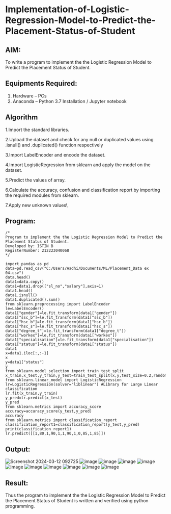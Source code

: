 # Implementation-of-Logistic-Regression-Model-to-Predict-the-Placement-Status-of-Student

## AIM:
To write a program to implement the the Logistic Regression Model to Predict the Placement Status of Student.

## Equipments Required:
1. Hardware – PCs
2. Anaconda – Python 3.7 Installation / Jupyter notebook

## Algorithm
1.Import the standard libraries.

2.Upload the dataset and check for any null or duplicated values using .isnull() and .duplicated() function respectively

3.Import LabelEncoder and encode the dataset.

4.Import LogisticRegression from sklearn and apply the model on the dataset.

5.Predict the values of array.

6.Calculate the accuracy, confusion and classification report by importing the required modules from sklearn.

7.Apply new unknown values\
## Program:
```
/*
Program to implement the the Logistic Regression Model to Predict the Placement Status of Student.
Developed by: ISTIN B
RegisterNumber: 212223040068
*/
```

```
import pandas as pd
data=pd.read_csv("C:/Users/Aadhi/Documents/ML/Placement_Data ex 04.csv")
data.head()
data1=data.copy()
data1=data1.drop(["sl_no","salary"],axis=1)
data1.head()
data1.isnull()
data1.duplicated().sum()
from sklearn.preprocessing import LabelEncoder
le=LabelEncoder()
data1["gender"]=le.fit_transform(data1["gender"])
data1["ssc_b"]=le.fit_transform(data1["ssc_b"])
data1["hsc_b"]=le.fit_transform(data1["hsc_b"])
data1["hsc_s"]=le.fit_transform(data1["hsc_s"])
data1["degree_t"]=le.fit_transform(data1["degree_t"])
data1["workex"]=le.fit_transform(data1["workex"])
data1["specialisation"]=le.fit_transform(data1["specialisation"])
data1["status"]=le.fit_transform(data1["status"])
data1
x=data1.iloc[:,:-1]
x
y=data1["status"]
y
from sklearn.model_selection import train_test_split
x_train,x_test,y_train,y_test=train_test_split(x,y,test_size=0.2,random_state=0)
from sklearn.linear_model import LogisticRegression
lr=LogisticRegression(solver="liblinear") #Library for Large Linear classification
lr.fit(x_train,y_train)
y_pred=lr.predict(x_test)
y_pred
from sklearn.metrics import accuracy_score
accuracy=accuracy_score(y_test,y_pred)
accuracy
from sklearn.metrics import classification_report
classification_report1=classification_report(y_test,y_pred)
print(classification_report1)
lr.predict([[1,80,1,90,1,1,90,1,0,85,1,85]])
```


## Output:
![Screenshot 2024-03-12 092725](https://github.com/Dharma23012432/Implementation-of-Logistic-Regression-Model-to-Predict-the-Placement-Status-of-Student/assets/152275002/8c80c2f9-e157-4f1b-8384-d2e658ccb857)
![image](https://github.com/Dharma23012432/Implementation-of-Logistic-Regression-Model-to-Predict-the-Placement-Status-of-Student/assets/152275002/e86d4886-e799-4bf6-8308-164f87d7e7d0)
![image](https://github.com/Dharma23012432/Implementation-of-Logistic-Regression-Model-to-Predict-the-Placement-Status-of-Student/assets/152275002/c5196916-5dac-4bba-be95-68b9b32706d8)
![image](https://github.com/Dharma23012432/Implementation-of-Logistic-Regression-Model-to-Predict-the-Placement-Status-of-Student/assets/152275002/7b061b35-baf9-4e25-9432-ded1e2deeb00)
![image](https://github.com/Dharma23012432/Implementation-of-Logistic-Regression-Model-to-Predict-the-Placement-Status-of-Student/assets/152275002/209478f5-b241-434c-866b-35cc34dba07f)
![image](https://github.com/Dharma23012432/Implementation-of-Logistic-Regression-Model-to-Predict-the-Placement-Status-of-Student/assets/152275002/8a7ccb2d-a053-4f3b-9ec0-1281b5cd5c2f)
![image](https://github.com/Dharma23012432/Implementation-of-Logistic-Regression-Model-to-Predict-the-Placement-Status-of-Student/assets/152275002/c3ef3ee1-a773-494f-bc6c-50474d8f2182)
![image](https://github.com/Dharma23012432/Implementation-of-Logistic-Regression-Model-to-Predict-the-Placement-Status-of-Student/assets/152275002/36816028-3928-4c20-b0be-1701733160d6)
![image](https://github.com/Dharma23012432/Implementation-of-Logistic-Regression-Model-to-Predict-the-Placement-Status-of-Student/assets/152275002/689e295f-10e8-4672-a6f9-2d07782515c2)
![image](https://github.com/Dharma23012432/Implementation-of-Logistic-Regression-Model-to-Predict-the-Placement-Status-of-Student/assets/152275002/a6fbdf2b-9678-4285-b3df-a9eeacb95630)
![image](https://github.com/Dharma23012432/Implementation-of-Logistic-Regression-Model-to-Predict-the-Placement-Status-of-Student/assets/152275002/0167b310-ffe2-47e5-b806-55f1e122f71b)


## Result:
Thus the program to implement the the Logistic Regression Model to Predict the Placement Status of Student is written and verified using python programming.
